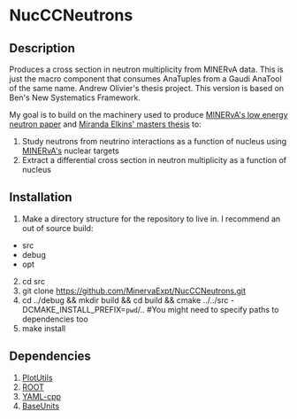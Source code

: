 # NucCCNeutrons

## Description
Produces a cross section in neutron multiplicity from MINERvA data.  This is just the macro component that consumes AnaTuples from a Gaudi AnaTool of the same name.  Andrew Olivier's thesis project.  This version is based on Ben's New Systematics Framework.

My goal is to build on the machinery used to produce [MINERvA's low energy neutron paper](https://arxiv.org/abs/1901.04892) and [Miranda Elkins' masters thesis](http://inspirehep.net/record/1609603?ln=en) to:
1. Study neutrons from neutrino interactions as a function of nucleus using [MINERvA's](https://arxiv.org/abs/1305.5199) nuclear targets
2. Extract a differential cross section in neutron multiplicity as a function of nucleus

## Installation
1. Make a directory structure for the repository to live in.  I recommend an out of source build:
  * src
  * debug
  * opt
2. cd src
3. git clone https://github.com/MinervaExpt/NucCCNeutrons.git
4. cd ../debug && mkdir build && cd build && cmake ../../src -DCMAKE_INSTALL_PREFIX=`pwd`/.. #You might need to specify paths to dependencies too
5. make install

## Dependencies
1. [PlotUtils](https://cdcvs.fnal.gov/redmine/projects/minerva-sw/repository/show/AnalysisFramework/Ana/PlotUtils)
2. [ROOT](https://root.cern.ch/building-root)
3. [YAML-cpp](https://github.com/jbeder/yaml-cpp)
4. [BaseUnits](https://github.com/aolivier23/BaseUnits)
